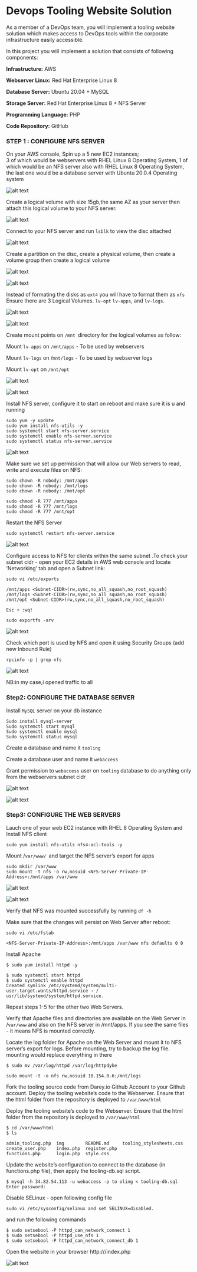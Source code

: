 # Devops Tooling Website Solution #
As a member of a DevOps team, you will implement a tooling website solution which makes access to DevOps tools within the corporate infrastructure easily accessible.

In this project you will implement a solution that consists of following components:

**Infrastructure:** AWS

**Webserver Linux:** Red Hat Enterprise Linux 8

**Database Server:** Ubuntu 20.04 + MySQL

**Storage Server:** Red Hat Enterprise Linux 8 + NFS Server

**Programming Language:** PHP

**Code Repository:** GitHub


### STEP 1 : CONFIGURE NFS SERVER ###

On your AWS console, Spin up a 5 new EC2 instances;  
3 of which would be webservers with RHEL Linux 8 Operating System,
1 of which would be an NFS server also with RHEL Linux 8 Operating System,
the last one would be a database server with Ubuntu 20.0.4 Operating system

	
![alt text](https://github.com/olateekay/Devops-tooling-website-solution/blob/main/Images/image1.png)

Create a logical volume with size 15gb,the same AZ as your server then attach this logical volume to your NFS server.

![alt text](https://github.com/olateekay/Devops-tooling-website-solution/blob/main/Images/image2.png)

Connect to your NFS server and run 
`lsblk` to view the disc  attached

![alt text](https://github.com/olateekay/Devops-tooling-website-solution/blob/main/Images/image3.png)

Create a partition  on the disc, create a physical  volume, then create a volume group then create a  logical volume

![alt text](https://github.com/olateekay/Devops-tooling-website-solution/blob/main/Images/image4.png)

![alt text](https://github.com/olateekay/Devops-tooling-website-solution/blob/main/Images/image5.png)

Instead of formating the disks as `ext4` you will have to format them as `xfs`
Ensure there are 3 Logical Volumes. `lv-opt` `lv-apps`, and `lv-logs`.

![alt text](https://github.com/olateekay/Devops-tooling-website-solution/blob/main/Images/image7.png)

![alt text](https://github.com/olateekay/Devops-tooling-website-solution/blob/main/Images/image6.png)


Create mount points on `/mnt `directory for the logical volumes as follow: 

Mount `lv-apps` on `/mnt/apps` - To be used by webservers 

Mount `lv-logs` on /`mnt/logs` - To be used by webserver logs 

Mount `lv-opt` on `/mnt/opt`


![alt text](https://github.com/olateekay/Devops-tooling-website-solution/blob/main/Images/image8.png)

![alt text](https://github.com/olateekay/Devops-tooling-website-solution/blob/main/Images/image9.png)


Install NFS server, configure it to start on reboot and make sure it is u and running

```
sudo yum -y update
sudo yum install nfs-utils -y
sudo systemctl start nfs-server.service
sudo systemctl enable nfs-server.service
sudo systemctl status nfs-server.service

```

![alt text](https://github.com/olateekay/Devops-tooling-website-solution/blob/main/Images/image10%201.00.36%20PM.png)

Make sure we set up permission that will allow our Web servers to read, write and execute files on NFS:

```
sudo chown -R nobody: /mnt/apps
sudo chown -R nobody: /mnt/logs
sudo chown -R nobody: /mnt/opt

sudo chmod -R 777 /mnt/apps
sudo chmod -R 777 /mnt/logs
sudo chmod -R 777 /mnt/opt

```

Restart the NFS Server
```
sudo systemctl restart nfs-server.service
```

![alt text](https://github.com/olateekay/Devops-tooling-website-solution/blob/main/Images/image11.png)


Configure access to NFS for clients within the same subnet .To check your subnet cidr - open your EC2 details in AWS web console and locate ‘Networking’ tab and open a Subnet link:

```
sudo vi /etc/exports

/mnt/apps <Subnet-CIDR>(rw,sync,no_all_squash,no_root_squash)
/mnt/logs <Subnet-CIDR>(rw,sync,no_all_squash,no_root_squash)
/mnt/opt <Subnet-CIDR>(rw,sync,no_all_squash,no_root_squash)

Esc + :wq!

sudo exportfs -arv
```
![alt text](https://github.com/olateekay/Devops-tooling-website-solution/blob/main/Images/image12.png)



Check which port is used by NFS and open it using Security Groups (add new Inbound Rule)

```
rpcinfo -p | grep nfs

```

![alt text](https://github.com/olateekay/Devops-tooling-website-solution/blob/main/Images/image13.png)

NB:in my case,i opened traffic to all


### Step2: CONFIGURE THE DATABASE SERVER ###

Install `MySQL` server on your db instance

```
Sudo install mysql-server
Sudo systemctl start mysql
Sudo systemctl enable mysql
Sudo systemctl status mysql
```

Create a database and name it `tooling`

Create a database user and name it `webaccess`

Grant permission to `webaccess` user on `tooling` database to do anything only from the webservers subnet cidr

![alt text](https://github.com/olateekay/Devops-tooling-website-solution/blob/main/Images/image14.png)

![alt text](https://github.com/olateekay/Devops-tooling-website-solution/blob/main/Images/image15.png)

### Step3: CONFIGURE THE WEB SERVERS ###
Lauch one of your web EC2 instance with RHEL 8 Operating System and Install NFS client

```
sudo yum install nfs-utils nfs4-acl-tools -y
```

Mount /`var/www/ `and target the NFS server’s export for apps

```
sudo mkdir /var/www
sudo mount -t nfs -o rw,nosuid <NFS-Server-Private-IP-Address>:/mnt/apps /var/www

```
![alt text](https://github.com/olateekay/Devops-tooling-website-solution/blob/main/Images/image16.png)

![alt text](https://github.com/olateekay/Devops-tooling-website-solution/blob/main/Images/image17.png)


Verify that NFS was mounted successfully by running
 `df -h`

  Make sure that the changes will persist on Web Server after reboot:

`sudo vi /etc/fstab`

`<NFS-Server-Private-IP-Address>:/mnt/apps /var/www nfs defaults 0 0`

Install Apache
```
$ sudo yum install httpd -y

$ sudo systemctl start httpd
$ sudo systemctl enable httpd
Created symlink /etc/systemd/system/multi-user.target.wants/httpd.service → /
usr/lib/systemd/system/httpd.service.
 ```
 Repeat steps 1-5 for the other two Web Servers.

Verify that Apache files and directories are available on the Web Server in /`var/www` and also on the NFS server in /mnt/apps. If you see the same files - it means NFS is mounted correctly.

Locate the log folder for Apache on the Web Server and mount it to NFS server’s export for logs.
Before mounting, try to backup the log file. mounting would replace everything in there 

```
$ sudo mv /var/log/httpd /var/log/httpdyke

```

```
sudo mount -t -o nfs rw,nosuid 10.154.0.6:/mnt/logs
```
Fork the tooling source code from Darey.io Github Account to your Github account. 
Deploy the tooling website’s code to the Webserver. 
Ensure that the html folder from the repository is deployed to `/var/www/html`

Deploy the tooling website’s code to the Webserver. Ensure that the html folder from the repository is deployed to `/var/www/html`
```
$ cd /var/www/html
$ ls

admin_tooling.php  img        README.md     tooling_stylesheets.css
create_user.php    index.php  register.php
functions.php      login.php  style.css
```
Update the website’s configuration to connect to the database (in functions.php file), then apply the tooling-db.sql script.

```
$ mysql -h 34.82.54.113 -u webaccess -p to oling < tooling-db.sql Enter password:

```
Disable SELinux - open following config file 
```
sudo vi /etc/sysconfig/selinux and set SELINUX=disabled.
```
and run the following commands

```
$ sudo setsebool -P httpd_can_network_connect 1
$ sudo setsebool -P httpd_use_nfs 1
$ sudo setsebool -P httpd_can_network_connect_db 1

```
Open the website in your browser http:///index.php


![alt text](https://github.com/olateekay/Devops-tooling-website-solution/blob/main/Images/image18.png)
